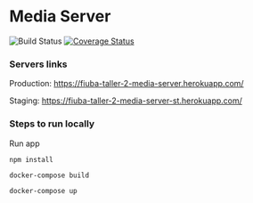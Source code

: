 # Media Server

![Build Status](https://travis-ci.com/AlejandroDaneri/fiuba-taller-2-media-server.svg?token=ava9qCpd7PfZyx79S5y4&branch=master)
[![Coverage Status](https://coveralls.io/repos/github/AlejandroDaneri/fiuba-taller-2-media-server/badge.svg?branch=master&t=CpB3Qi)](https://coveralls.io/github/AlejandroDaneri/fiuba-taller-2-media-server?branch=master)

### Servers links

Production: https://fiuba-taller-2-media-server.herokuapp.com/

Staging: https://fiuba-taller-2-media-server-st.herokuapp.com/

### Steps to run locally

Run app

`npm install`

`docker-compose build`

`docker-compose up`
